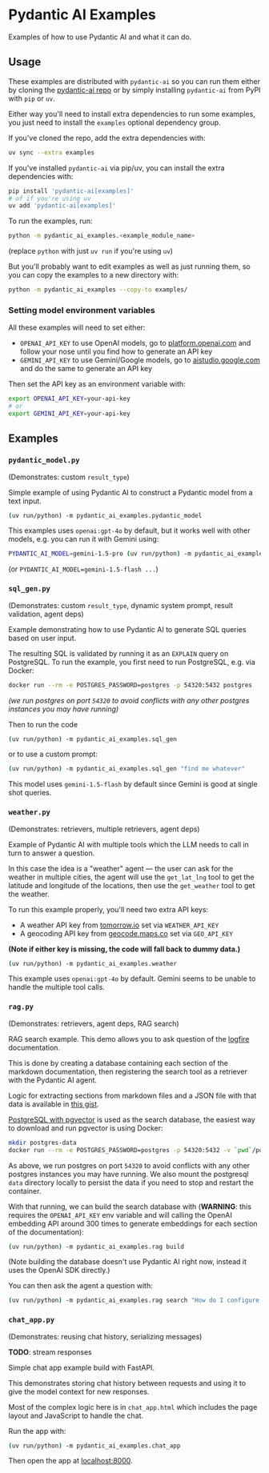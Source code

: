 # Pydantic AI Examples

Examples of how to use Pydantic AI and what it can do.

## Usage

These examples are distributed with `pydantic-ai` so you can run them either by cloning the [pydantic-ai repo](https://github.com/pydantic/pydantic-ai) or by simply installing `pydantic-ai` from PyPI with `pip` or `uv`.

Either way you'll need to install extra dependencies to run some examples, you just need to install the `examples` optional dependency group.

If you've cloned the repo, add the extra dependencies with:

```bash
uv sync --extra examples
```

If you've installed `pydantic-ai` via pip/uv, you can install the extra dependencies with:

```bash
pip install 'pydantic-ai[examples]'
# of if you're using uv
uv add 'pydantic-ai[examples]'
```

To run the examples, run:

```bash
python -m pydantic_ai_examples.<example_module_name>
```
(replace `python` with just `uv run` if you're using `uv`)

But you'll probably want to edit examples as well as just running them, so you can copy the examples to a new directory with:

```bash
python -m pydantic_ai_examples --copy-to examples/
```

### Setting model environment variables

All these examples will need to set either:

* `OPENAI_API_KEY` to use OpenAI models, go to [platform.openai.com](https://platform.openai.com/) and follow your nose until you find how to generate an API key
* `GEMINI_API_KEY` to use Gemini/Google models, go to [aistudio.google.com](https://aistudio.google.com/) and do the same to generate an API key

Then set the API key as an environment variable with:

```bash
export OPENAI_API_KEY=your-api-key
# or
export GEMINI_API_KEY=your-api-key
```

## Examples

### `pydantic_model.py`

(Demonstrates: custom `result_type`)

Simple example of using Pydantic AI to construct a Pydantic model from a text input.

```bash
(uv run/python) -m pydantic_ai_examples.pydantic_model
```

This examples uses `openai:gpt-4o` by default, but it works well with other models, e.g. you can run it
with Gemini using:

```bash
PYDANTIC_AI_MODEL=gemini-1.5-pro (uv run/python) -m pydantic_ai_examples.pydantic_model
```

(or `PYDANTIC_AI_MODEL=gemini-1.5-flash ...`)

### `sql_gen.py`

(Demonstrates: custom `result_type`, dynamic system prompt, result validation, agent deps)

Example demonstrating how to use Pydantic AI to generate SQL queries based on user input.

The resulting SQL is validated by running it as an `EXPLAIN` query on PostgreSQL. To run the example, you first need to run PostgreSQL, e.g. via Docker:

```bash
docker run --rm -e POSTGRES_PASSWORD=postgres -p 54320:5432 postgres
```
_(we run postgres on port `54320` to avoid conflicts with any other postgres instances you may have running)_

Then to run the code

```bash
(uv run/python) -m pydantic_ai_examples.sql_gen
```

or to use a custom prompt:

```bash
(uv run/python) -m pydantic_ai_examples.sql_gen "find me whatever"
```

This model uses `gemini-1.5-flash` by default since Gemini is good at single shot queries.

### `weather.py`

(Demonstrates: retrievers, multiple retrievers, agent deps)

Example of Pydantic AI with multiple tools which the LLM needs to call in turn to answer a question.

In this case the idea is a "weather" agent — the user can ask for the weather in multiple cities,
the agent will use the `get_lat_lng` tool to get the latitude and longitude of the locations, then use
the `get_weather` tool to get the weather.

To run this example properly, you'll need two extra API keys:
* A weather API key from [tomorrow.io](https://www.tomorrow.io/weather-api/) set via `WEATHER_API_KEY`
* A geocoding API key from [geocode.maps.co](https://geocode.maps.co/) set via `GEO_API_KEY`

**(Note if either key is missing, the code will fall back to dummy data.)**

```bash
(uv run/python) -m pydantic_ai_examples.weather
```

This example uses `openai:gpt-4o` by default. Gemini seems to be unable to handle the multiple tool
calls.

### `rag.py`

(Demonstrates: retrievers, agent deps, RAG search)

RAG search example. This demo allows you to ask question of the [logfire](https://pydantic.dev/logfire) documentation.

This is done by creating a database containing each section of the markdown documentation, then registering
the search tool as a retriever with the Pydantic AI agent.

Logic for extracting sections from markdown files and a JSON file with that data is available in
[this gist](https://gist.github.com/samuelcolvin/4b5bb9bb163b1122ff17e29e48c10992).

[PostgreSQL with pgvector](https://github.com/pgvector/pgvector) is used as the search database, the easiest way to download and run pgvector is using Docker:

```bash
mkdir postgres-data
docker run --rm -e POSTGRES_PASSWORD=postgres -p 54320:5432 -v `pwd`/postgres-data:/var/lib/postgresql/data pgvector/pgvector:pg17
```

As above, we run postgres on port `54320` to avoid conflicts with any other postgres instances you may have running.
We also mount the postgresql `data` directory locally to persist the data if you need to stop and restart the container.

With that running, we can build the search database with (**WARNING**: this requires the `OPENAI_API_KEY` env variable and will calling the OpenAI embedding API around 300 times to generate embeddings for each section of the documentation):

```bash
(uv run/python) -m pydantic_ai_examples.rag build
```

(Note building the database doesn't use Pydantic AI right now, instead it uses the OpenAI SDK directly.)

You can then ask the agent a question with:

```bash
(uv run/python) -m pydantic_ai_examples.rag search "How do I configure logfire to work with FastAPI?"
```

### `chat_app.py`

(Demonstrates: reusing chat history, serializing messages)

**TODO**: stream responses

Simple chat app example build with FastAPI.

This demonstrates storing chat history between requests and using it to give the model context for new responses.

Most of the complex logic here is in `chat_app.html` which includes the page layout and JavaScript to handle the chat.

Run the app with:

```bash
(uv run/python) -m pydantic_ai_examples.chat_app
```

Then open the app at [localhost:8000](http://localhost:8000).

